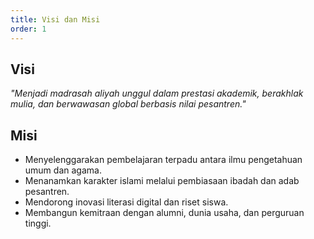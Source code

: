 ```yaml
---
title: Visi dan Misi
order: 1
---
```


## Visi

*"Menjadi madrasah aliyah unggul dalam prestasi akademik, berakhlak mulia, dan berwawasan global berbasis nilai pesantren."*

## Misi

- Menyelenggarakan pembelajaran terpadu antara ilmu pengetahuan umum dan agama.
- Menanamkan karakter islami melalui pembiasaan ibadah dan adab pesantren.
- Mendorong inovasi literasi digital dan riset siswa.
- Membangun kemitraan dengan alumni, dunia usaha, dan perguruan tinggi.
